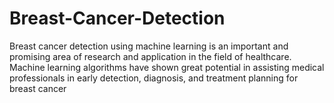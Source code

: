 # Breast-Cancer-Detection
Breast cancer detection using machine learning is an important and promising area of research and application in the field of healthcare. Machine learning algorithms have shown great potential in assisting medical professionals in early detection, diagnosis, and treatment planning for breast cancer
